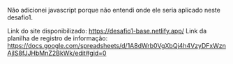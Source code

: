 Não adicionei javascript porque não entendi onde ele seria aplicado neste desafio1.

Link do site disponibilizado: https://desafio1-base.netlify.app/
Link da planilha de registro de informação: https://docs.google.com/spreadsheets/d/1A8dWrb0VgXbQj4h4VzyDFxWznAjlS8fJJHbMnZ2BkWk/edit#gid=0
